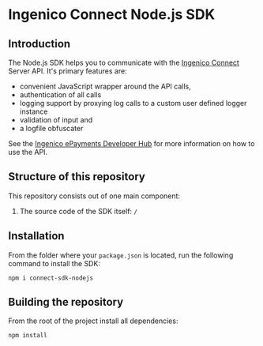 # Ingenico Connect Node.js SDK

## Introduction

The Node.js SDK helps you to communicate with the [Ingenico Connect](https://epayments.developer-ingenico.com/) Server API. It's primary features are:

* convenient JavaScript wrapper around the API calls,
* authentication of all calls
* logging support by proxying log calls to a custom user defined logger instance
* validation of input and
* a logfile obfuscater

See the [Ingenico ePayments Developer Hub](https://epayments.developer-ingenico.com/documentation/sdk/server/nodejs/) for more information on how to use the API.

## Structure of this repository

This repository consists out of one main component:

1. The source code of the SDK itself: `/`

## Installation

From the folder where your `package.json` is located, run the following command to install the SDK:

    npm i connect-sdk-nodejs

## Building the repository

From the root of the project install all dependencies: 

    npm install
